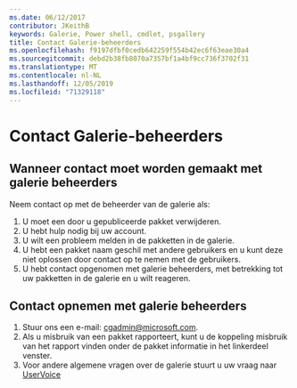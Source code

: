 ```yaml
---
ms.date: 06/12/2017
contributor: JKeithB
keywords: Galerie, Power shell, cmdlet, psgallery
title: Contact Galerie-beheerders
ms.openlocfilehash: f9197dfbf0cedb642259f554b42ec6f63eae30a4
ms.sourcegitcommit: debd2b38fb8070a7357bf1a4bf9cc736f3702f31
ms.translationtype: MT
ms.contentlocale: nl-NL
ms.lasthandoff: 12/05/2019
ms.locfileid: "71329118"
---
```

# <a name="contact-gallery-administrators"></a>Contact Galerie-beheerders

## <a name="when-to-contact-gallery-administrators"></a>Wanneer contact moet worden gemaakt met galerie beheerders

Neem contact op met de beheerder van de galerie als:

1. U moet een door u gepubliceerde pakket verwijderen.
2. U hebt hulp nodig bij uw account.
3. U wilt een probleem melden in de pakketten in de galerie.
4. U hebt een pakket naam geschil met andere gebruikers en u kunt deze niet oplossen door contact op te nemen met de gebruikers.
5. U hebt contact opgenomen met galerie beheerders, met betrekking tot uw pakketten in de galerie en u wilt reageren.

## <a name="how-to-contact-gallery-administrators"></a>Contact opnemen met galerie beheerders

1. Stuur ons een e-mail: cgadmin@microsoft.com.
2. Als u misbruik van een pakket rapporteert, kunt u de koppeling misbruik van het rapport vinden onder de pakket informatie in het linkerdeel venster.
3. Voor andere algemene vragen over de galerie stuurt u uw vraag naar [UserVoice](http://windowsserver.uservoice.com/forums/301869-powershell)
